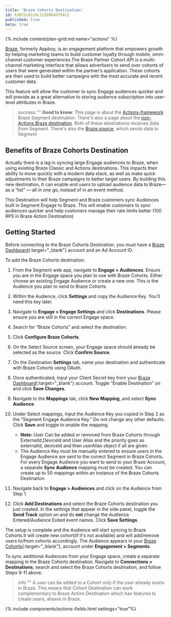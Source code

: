 ```yaml
---
title: 'Braze Cohorts Destination'
id: 63872c01c0c112b9b4d75412
published: true
beta: true
---
```


{% include content/plan-grid.md name="actions" %}

[Braze](https://www.braze.com/), formerly Appboy, is an engagement platform that empowers growth by helping marketing teams to build customer loyalty through mobile, omni-channel customer experiences.The Braze Partner Cohort API is a multi-channel marketing interface that allows advertisers to send over cohorts of users that were generated within the partner’s application. These cohorts are then used to build better campaigns with the most accurate and recent customer data.

This feature will allow the customer to sync Engage audiences quicker and will provide as a great alternative to storing audience subscription into user-level attributes in Braze.

> success ""
> **Good to know**: This page is about the [Actions-framework](/docs/connections/destinations/actions/) Braze Segment destination. There's also a page about the [non-Actions Braze destination](/docs/connections/destinations/catalog/braze/). Both of these destinations receives data _from_ Segment. There's also the [Braze source](/docs/connections/sources/catalog/cloud-apps/braze//), which sends data _to_ Segment

## Benefits of Braze Cohorts Destination

Actually there is a lag in syncing large Engage audiences to Braze, when using existing Braze Classic and Actions destinations. This impacts their ability to move quickly with a modern data stack, as well as make quick adjustments to their Braze campaigns to better target users. By building this new destination, It can enable end users to upload audience data to Braze— as a “list” — all in one go, instead of in an event method.

This Destination will help Segment and Braze customers sync Audiences built in Segment Engage to Braze. This will enable customers to sync audiences quicker and help customers manage their rate limits better (100 RPS in Braze Action Destination)


## Getting Started

Before connecting to the Braze Cohorts Destination, you must have a [Braze Dashboard](https://dashboard-01.braze.com/sign_in){:target="_blank"} account and an Ad Account ID.

To add the Braze Cohorts destination:

1. From the Segment web app, navigate to **Engage > Audiences**. Ensure you are in the Engage space you plan to use with Braze Cohorts. Either choose an existing Engage Audience or create a new one. This is the Audience you plan to send to Braze Cohorts.

2. Within the Audience, click **Settings** and copy the Audience Key. You'll need this key later.

3. Navigate to **Engage > Engage Settings** and click **Destinations**. Please ensure you are still in the correct Engage space.

4. Search for “Braze Cohorts” and select the destination.

5. Click **Configure Braze Cohorts**.

6. On the Select Source screen, your Engage space should already be selected as the source. Click **Confirm Source**.

7. On the Destination **Settings** tab, name your destination and authenticate with Braze Cohorts using OAuth.

8. Once authenticated, input your Client Secret key from your [Braze Dashboard](https://dashboard-01.braze.com/sign_in){:target="_blank"} account. Toggle “Enable Destination” on and click  **Save Changes**.

9. Navigate to the **Mappings** tab, click **New Mapping**, and select **Sync Audience**.

10. Under Select mappings, input the Audience Key you copied in Step 2 as the “Segment Engage Audience Key.” Do not change any other defaults. Click **Save** and toggle to enable the mapping.
     * **Note:** User Can be added or removed from Braze Cohorts through ExternalId,DeviceId and User Alias and the priority goes as externalId, deviceId and then userAlias object if all are given.
     * The Audience Key must be manually entered to ensure users in the Engage Audience are sent to the correct Segment in Braze Cohorts. For every Engage Audience you want to send to your Braze Account, a separate **Sync Audience** mapping must be created. You can create up to 50 mappings within an instance of the Braze Cohorts Destination.
     
11. Navigate back to **Engage > Audiences** and click on the Audience from Step 1. 

12. Click **Add Destinations** and select the Braze Cohorts destination you just created. In the settings that appear in the side panel, toggle the **Send Track** option on and do **not** change the Audience Entered/Audience Exited event names. Click **Save Settings**.

The setup is complete and the Audience will start syncing to Braze Cohorts.It will create new cohort(if it's not available) and will add/remove users to/from cohorts accordingly. The Audience appears in your [Braze Cohorts](https://dashboard-01.braze.com/sign_in){:target="_blank"}, account under **Engagement > Segments**.

To sync additional Audiences from your Engage space, create a separate mapping in the Braze Cohorts destination. Navigate to **Connections > Destinations**, search and select the Braze Cohorts destination, and follow Steps 9-11 above.

> info ""
> A user can be added to a Cohort only if the user already exists in Braze. This means that Cohort Destination can work complementary to Braze Action Destination which has features to create users, aliases in Braze.

{% include components/actions-fields.html settings="true"%}

